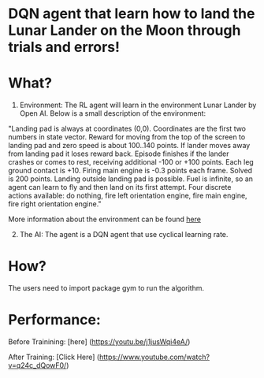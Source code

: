 # DQN agent that learn how to land the Lunar Lander on the Moon through trials and errors!

# What? 

1. Environment: 
The RL agent will learn in the environment Lunar Lander by Open AI. Below is a small description of the environment: 

"Landing pad is always at coordinates (0,0). Coordinates are the first two numbers in state vector. Reward for moving from the top of the screen to landing pad and zero speed is about 100..140 points. If lander moves away from landing pad it loses reward back. Episode finishes if the lander crashes or comes to rest, receiving additional -100 or +100 points. Each leg ground contact is +10. Firing main engine is -0.3 points each frame. Solved is 200 points. Landing outside landing pad is possible. Fuel is infinite, so an agent can learn to fly and then land on its first attempt. Four discrete actions available: do nothing, fire left orientation engine, fire main engine, fire right orientation engine." 

More information about the environment can be found [here](https://gym.openai.com/envs/LunarLander-v2/)

2. The AI: 
The agent is a DQN agent that use cyclical learning rate. 

# How? 

The users need to import package gym to run the algorithm. 

# Performance:

Before Trainining: [here] (https://youtu.be/j1jusWqi4eA/) 

After Training: [Click Here] (https://www.youtube.com/watch?v=q24c_dQowF0/) 


